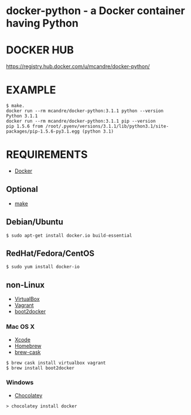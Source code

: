 # docker-python - a Docker container having Python

# DOCKER HUB

https://registry.hub.docker.com/u/mcandre/docker-python/

# EXAMPLE

```
$ make.
docker run --rm mcandre/docker-python:3.1.1 python --version
Python 3.1.1
docker run --rm mcandre/docker-python:3.1.1 pip --version
pip 1.5.6 from /root/.pyenv/versions/3.1.1/lib/python3.1/site-packages/pip-1.5.6-py3.1.egg (python 3.1)
```

# REQUIREMENTS

* [Docker](https://www.docker.com/)

## Optional

* [make](http://www.gnu.org/software/make/)

## Debian/Ubuntu

```
$ sudo apt-get install docker.io build-essential
```

## RedHat/Fedora/CentOS

```
$ sudo yum install docker-io
```

## non-Linux

* [VirtualBox](https://www.virtualbox.org/)
* [Vagrant](https://www.vagrantup.com/)
* [boot2docker](http://boot2docker.io/)

### Mac OS X

* [Xcode](http://itunes.apple.com/us/app/xcode/id497799835?ls=1&mt=12)
* [Homebrew](http://brew.sh/)
* [brew-cask](http://caskroom.io/)

```
$ brew cask install virtualbox vagrant
$ brew install boot2docker
```

### Windows

* [Chocolatey](https://chocolatey.org/)

```
> chocolatey install docker
```
